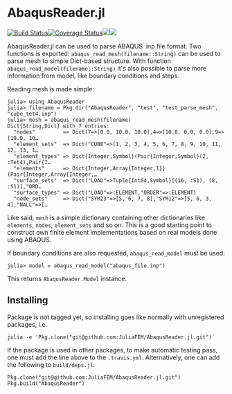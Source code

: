 # AbaqusReader.jl

[![Build Status](https://travis-ci.org/JuliaFEM/AbaqusReader.jl.svg?branch=master)](https://travis-ci.org/JuliaFEM/AbaqusReader.jl)[![Coverage Status](https://coveralls.io/repos/github/JuliaFEM/AbaqusReader.jl/badge.svg?branch=master)](https://coveralls.io/github/JuliaFEM/AbaqusReader.jl?branch=master)[![](https://img.shields.io/badge/docs-stable-blue.svg)](https://juliafem.github.io/AbaqusReader.jl/stable)[![](https://img.shields.io/badge/docs-latest-blue.svg)](https://juliafem.github.io/AbaqusReader.jl/latest)

AbaqusReader.jl can be used to parse ABAQUS .inp file format. Two functions is exported:
`abaqus_read_mesh(filename::String)` can be used to parse mesh to simple Dict-based structure.
With function `abaqus_read_model(filename::String)` it's also possible to parse more information
from model, like boundary conditions and steps.

Reading mesh is made simple:
```
julia> using AbaqusReader
julia> filename = Pkg.dir("AbaqusReader", "test", "test_parse_mesh", "cube_tet4.inp")
julia> mesh = abaqus_read_mesh(filename)
Dict{String,Dict} with 7 entries:
  "nodes"         => Dict(7=>[0.0, 10.0, 10.0],4=>[10.0, 0.0, 0.0],9=>[10.0, 10…
  "element_sets"  => Dict("CUBE"=>[1, 2, 3, 4, 5, 6, 7, 8, 9, 10, 11, 12, 13, 1…
  "element_types" => Dict{Integer,Symbol}(Pair{Integer,Symbol}(2, :Tet4),Pair{I…
  "elements"      => Dict{Integer,Array{Integer,1}}(Pair{Integer,Array{Integer,…
  "surface_sets"  => Dict("LOAD"=>Tuple{Int64,Symbol}[(16, :S1), (8, :S1)],"ORD…
  "surface_types" => Dict("LOAD"=>:ELEMENT,"ORDER"=>:ELEMENT)
  "node_sets"     => Dict("SYM23"=>[5, 6, 7, 8],"SYM12"=>[5, 6, 3, 4],"NALL"=>[…
```

Like said, `mesh` is a simple dictionary containing other dictionaries like
`elements`, `nodes`, `element_sets` and so on. This is a good  starting point to
construct own finite element implementations based on real models done using ABAQUS.

If boundary conditions are also requested, `abaqus_read_model` must be used:
```
julia> model = abaqus_read_model("abaqus_file.inp")
```

This returns `AbaqusReader.Model` instance.

## Installing

Package is not tagged yet, so installing goes like normally with unregistered packages, i.e.
```
julia -e 'Pkg.clone("git@github.com:JuliaFEM/AbaqusReader.jl.git")`
```

If the package is used in other packages, to make automatic testing pass, one must add the line above to the `.travis.yml`. Alternatively, one can add the following to `build/deps.jl`:
```
Pkg.clone("git@github.com:JuliaFEM/AbaqusReader.jl.git")
Pkg.build("AbaqusReader")
```
